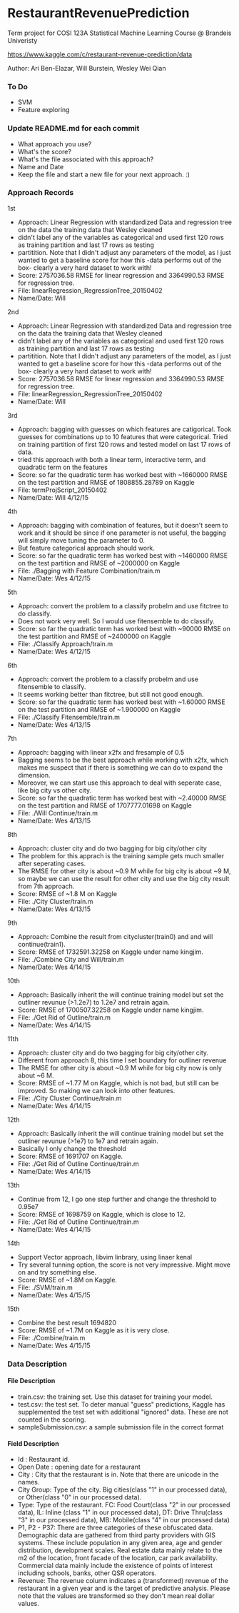 # RestaurantRevenuePrediction
Term project for COSI 123A Statistical Machine Learning Course @ Brandeis Univeristy 

https://www.kaggle.com/c/restaurant-revenue-prediction/data 

Author: Ari Ben-Elazar, Will Burstein, Wesley Wei Qian 

### To Do
- SVM
- Feature exploring


### Update README.md for each commit
- What approach you use?
- What's the score?
- What's the file associated with this approach?
- Name and Date
- Keep the file and start a new file for your next approach. :)

### Approach Records

1st
- Approach: Linear Regression with standardized Data and regression tree on the data the training data that Wesley cleaned
- didn't label any of the variables as categorical and used first 120 rows as training partition and last 17 rows as testing 
- partitition.  Note that I didn't adjust any parameters of the model, as I just wanted to get a baseline score for how this -data performs out of the box- clearly a very hard dataset to work with!
- Score: 2757036.58 RMSE for linear regression and 3364990.53 RMSE for regression tree.  
- File: linearRegression_RegressionTree_20150402
- Name/Date: Will

2nd
- Approach: Linear Regression with standardized Data and regression tree on the data the training data that Wesley cleaned
- didn't label any of the variables as categorical and used first 120 rows as training partition and last 17 rows as testing 
- partitition.  Note that I didn't adjust any parameters of the model, as I just wanted to get a baseline score for how this -data performs out of the box- clearly a very hard dataset to work with!
- Score: 2757036.58 RMSE for linear regression and 3364990.53 RMSE for regression tree.  
- File: linearRegression_RegressionTree_20150402
- Name/Date: Will

3rd
- Approach: bagging with guesses on which features are catigorical.  Took guesses for combinations up to 10 features that were 
categorical.  Tried on training partition of first 120 rows and tested model on last 17 rows of data.
- tried this approach with both a linear term, interactive term, and quadratic term on the features 
- Score: so far the quadratic term has worked best with ~1660000 RMSE on the test partition and RMSE of 1808855.28789 on Kaggle  
- File: termProjScript_20150402
- Name/Date: Will 4/12/15

4th
- Approach: bagging with combination of features, but it doesn't seem to work and it should be since if one parameter is not useful, the bagging will simply move tuning the parameter to 0.
- But feature categorical approach should work.
- Score: so far the quadratic term has worked best with ~1460000 RMSE on the test partition and RMSE of ~2000000 on Kaggle  
- File: ./Bagging with Feature Combination/train.m
- Name/Date: Wes 4/12/15

5th
- Approach: convert the problem to a classify probelm and use fitctree to do classify.
- Does not work very well. So I would use fitensemble to do classify.
- Score: so far the quadratic term has worked best with ~90000 RMSE on the test partition and RMSE of ~2400000 on Kaggle  
- File: ./Classify Approach/train.m
- Name/Date: Wes 4/12/15

6th
- Approach: convert the problem to a classify probelm and use fitensemble to classify.
- It seems working better than fitctree, but still not good enough.
- Score: so far the quadratic term has worked best with ~1.60000 RMSE on the test partition and RMSE of ~1.900000 on Kaggle  
- File: ./Classify Fitensemble/train.m
- Name/Date: Wes 4/13/15

7th
- Approach: bagging with linear x2fx and fresample of 0.5
- Bagging seems to be the best approach while working with x2fx, which makes me suspect that if there is something we can do to expand the dimension.
- Moreover, we can start use this approach to deal with seperate case, like big city vs other city.
- Score: so far the quadratic term has worked best with ~2.40000 RMSE on the test partition and RMSE of 1707777.01698 on Kaggle
- File: ./Will Continue/train.m
- Name/Date: Wes 4/13/15

8th
- Approach: cluster city and do two bagging for big city/other city
- The problem for this apprach is the training sample gets much smaller after seperating cases.
- The RMSE for other city is about ~0.9 M while for big city is about ~9 M, so maybe we can use the result for other city and use the big city result from 7th approach.
- Score: RMSE of ~1.8 M on Kaggle
- File: ./City Cluster/train.m
- Name/Date: Wes 4/13/15

9th
- Approach: Combine the result from citycluster(train0) and and will continue(train1).
- Score: RMSE of 1732591.32258 on Kaggle under name kingjim.
- File: ./Combine City and Will/train.m
- Name/Date: Wes 4/14/15

10th
- Approach: Basically inherit the will continue training model but set the outliner revunue (>1.2e7) to 1.2e7 and retrain again.
- Score: RMSE of 1700507.32258 on Kaggle under name kingjim.
- File: ./Get Rid of Outline/train.m
- Name/Date: Wes 4/14/15

11th
- Approach: cluster city and do two bagging for big city/other city.
- Different from approach 8, this time I set boundary for outliner revenue
- The RMSE for other city is about ~0.9 M while for big city now is only about ~6 M.
- Score: RMSE of ~1.77 M on Kaggle, which is not bad, but still can be improved. So making we can look into other features.
- File: ./City Cluster Continue/train.m
- Name/Date: Wes 4/14/15

12th
- Approach: Basically inherit the will continue training model but set the outliner revunue (>1e7) to 1e7 and retrain again.
- Basically I only change the threshold
- Score: RMSE of 1691707 on Kaggle.
- File: ./Get Rid of Outline Continue/train.m
- Name/Date: Wes 4/14/15

13th
- Continue from 12, I go one step further and change the threshold to 0.95e7
- Score: RMSE of 1698759 on Kaggle, which is close to 12.
- File: ./Get Rid of Outline Continue/train.m
- Name/Date: Wes 4/14/15

14th
- Support Vector approach, libvim linbrary, using linaer kenal
- Try several tunning option, the score is not very impressive. Might move on and try something else.
- Score: RMSE of ~1.8M on Kaggle.
- File: ./SVM/train.m
- Name/Date: Wes 4/15/15

15th
- Combine the best result 1694820
- Score: RMSE of ~1.7M on Kaggle as it is very close.
- File: ./Combine/train.m
- Name/Date: Wes 4/15/15

### Data Description
#### File Description
- train.csv: the training set. Use this dataset for training your model. 
- test.csv: the test set. To deter manual "guess" predictions, Kaggle has supplemented the test set with additional "ignored" data. These are not counted in the scoring.
- sampleSubmission.csv: a sample submission file in the correct format

#### Field Description
- Id : Restaurant id. 
- Open Date : opening date for a restaurant
- City : City that the restaurant is in. Note that there are unicode in the names. 
- City Group: Type of the city. Big cities(class "1" in our processed data), or Other(class "0" in our processed data). 
- Type: Type of the restaurant. FC: Food Court(class "2" in our processed data), IL: Inline (class "1" in our processed data), DT: Drive Thru(class "3" in our processed data), MB: Mobile(class "4" in our processed data)
- P1, P2 - P37: There are three categories of these obfuscated data. Demographic data are gathered from third party providers with GIS systems. These include population in any given area, age and gender distribution, development scales. Real estate data mainly relate to the m2 of the location, front facade of the location, car park availability. Commercial data mainly include the existence of points of interest including schools, banks, other QSR operators.
- Revenue: The revenue column indicates a (transformed) revenue of the restaurant in a given year and is the target of predictive analysis. Please note that the values are transformed so they don't mean real dollar values. 
